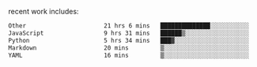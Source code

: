 
<!--<img width="1415" height="100" alt="blu" src="https://github.com/rdsilva01/rdsilva01/assets/101207588/deb060e5-d035-4f09-b511-e3f50605b207">-->

<!-- \> Enthusiastic about developing and building solutions <br>
\> Computer Science and Engineering @ UBI -->

<!-- <a href="https://www.rodrigosilva.live/">personal website</a> 🏁 -->

<!-- ![](https://komarev.com/ghpvc/?username=rdsilva01) -->

recent work includes:
<!--START_SECTION:waka-->

```txt
Other                      21 hrs 6 mins   ██████████████░░░░░░░░░░░   55.97 %
JavaScript                 9 hrs 31 mins   ██████▒░░░░░░░░░░░░░░░░░░   25.27 %
Python                     5 hrs 34 mins   ███▓░░░░░░░░░░░░░░░░░░░░░   14.78 %
Markdown                   20 mins         ▒░░░░░░░░░░░░░░░░░░░░░░░░   00.88 %
YAML                       16 mins         ▒░░░░░░░░░░░░░░░░░░░░░░░░   00.72 %
```

<!--END_SECTION:waka-->


